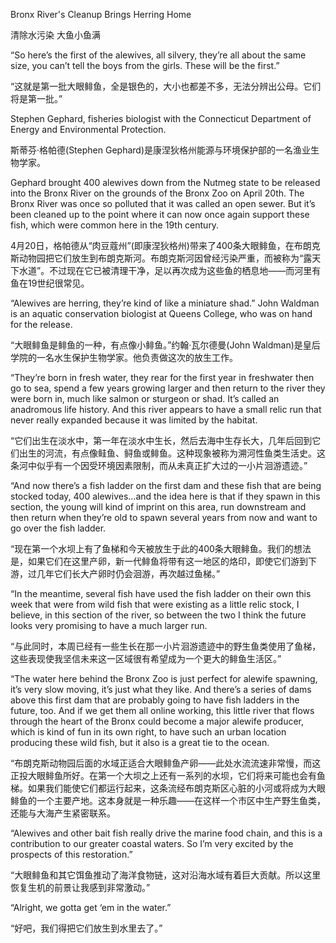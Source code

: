 Bronx River's Cleanup Brings Herring Home

清除水污染 大鱼小鱼满

“So here’s the first of the alewives, all silvery, they’re all about the same size, you can’t tell the boys from the girls. These will be the first.”

“这就是第一批大眼鲱鱼，全是银色的，大小也都差不多，无法分辨出公母。它们将是第一批。”

Stephen Gephard, fisheries biologist with the Connecticut Department of Energy and Environmental Protection.

斯蒂芬·格帕德(Stephen Gephard)是康涅狄格州能源与环境保护部的一名渔业生物学家。

Gephard brought 400 alewives down from the Nutmeg state to be released into the Bronx River on the grounds of the Bronx Zoo on April 20th. The Bronx River was once so polluted that it was called an open sewer. But it’s been cleaned up to the point where it can now once again support these fish, which were common here in the 19th century.

4月20日，格帕德从“肉豆蔻州”(即康涅狄格州)带来了400条大眼鲱鱼，在布朗克斯动物园把它们放生到布朗克斯河。布朗克斯河因曾经污染严重，而被称为“露天下水道”。不过现在它已被清理干净，足以再次成为这些鱼的栖息地——而河里有鱼在19世纪很常见。

“Alewives are herring, they’re kind of like a miniature shad.” John Waldman is an aquatic conservation biologist at Queens College, who was on hand for the release.

“大眼鲱鱼是鲱鱼的一种，有点像小鲱鱼。”约翰·瓦尔德曼(John Waldman)是皇后学院的一名水生保护生物学家。他负责做这次的放生工作。

“They’re born in fresh water, they rear for the first year in freshwater then go to sea, spend a few years growing larger and then return to the river they were born in, much like salmon or sturgeon or shad. It’s called an anadromous life history. And this river appears to have a small relic run that never really expanded because it was limited by the habitat.

“它们出生在淡水中，第一年在淡水中生长，然后去海中生存长大，几年后回到它们出生的河流，有点像鲑鱼、鲟鱼或鲱鱼。这种现象被称为溯河性鱼类生活史。这条河中似乎有一个因受环境因素限制，而从未真正扩大过的一小片洄游遗迹。”


“And now there’s a fish ladder on the first dam and these fish that are being stocked today, 400 alewives…and the idea here is that if they spawn in this section, the young will kind of imprint on this area, run downstream and then return when they’re old to spawn several years from now and want to go over the fish ladder.

“现在第一个水坝上有了鱼梯和今天被放生于此的400条大眼鲱鱼。我们的想法是，如果它们在这里产卵，新一代鲱鱼将带有这一地区的烙印，即使它们游到下游，过几年它们长大产卵时仍会洄游，再次越过鱼梯。”

“In the meantime, several fish have used the fish ladder on their own this week that were from wild fish that were existing as a little relic stock, I believe, in this section of the river, so between the two I think the future looks very promising to have a much larger run.

“与此同时，本周已经有一些生长在那一小片洄游遗迹中的野生鱼类使用了鱼梯，这些表现使我坚信未来这一区域很有希望成为一个更大的鲱鱼生活区。”

“The water here behind the Bronx Zoo is just perfect for alewife spawning, it’s very slow moving, it’s just what they like. And there’s a series of dams above this first dam that are probably going to have fish ladders in the future, too. And if we get them all online working, this little river that flows through the heart of the Bronx could become a major alewife producer, which is kind of fun in its own right, to have such an urban location producing these wild fish, but it also is a great tie to the ocean.

“布朗克斯动物园后面的水域正适合大眼鲱鱼产卵——此处水流流速非常慢，而这正投大眼鲱鱼所好。在第一个大坝之上还有一系列的水坝，它们将来可能也会有鱼梯。如果我们能使它们都运行起来，这条流经布朗克斯区心脏的小河或将成为大眼鲱鱼的一个主要产地。这本身就是一种乐趣——在这样一个市区中生产野生鱼类，还能与大海产生紧密联系。

“Alewives and other bait fish really drive the marine food chain, and this is a contribution to our greater coastal waters. So I’m very excited by the prospects of this restoration.”

“大眼鲱鱼和其它饵鱼推动了海洋食物链，这对沿海水域有着巨大贡献。所以这里恢复生机的前景让我感到非常激动。”

“Alright, we gotta get ‘em in the water.”

“好吧，我们得把它们放生到水里去了。”

